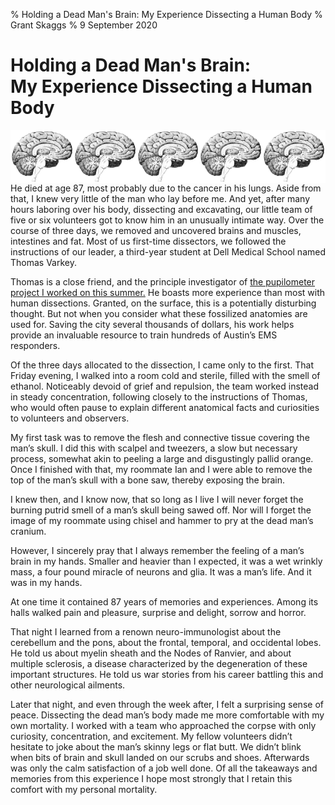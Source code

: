 % Holding a Dead Man's Brain: My Experience Dissecting a Human Body
% Grant Skaggs
% 9 September 2020

# Holding a Dead Man's Brain: <br>My Experience Dissecting a Human Body<br>

<img src="../resources/dissection/brain.jpg" style="max-width: 20%; float: left;"> </img>
<img src="../resources/dissection/brain.jpg" style="max-width: 20%; float: left;"> </img>
<img src="../resources/dissection/brain.jpg" style="max-width: 20%; float: left;"> </img>
<img src="../resources/dissection/brain.jpg" style="max-width: 20%; float: left;"> </img>
<img src="../resources/dissection/brain.jpg" style="max-width: 20%; float: left;"> </img>

<p style="clear: both;"></p>

He died at age 87, most probably due to the cancer in his lungs. Aside from that, I knew very little of the man who lay before me. And yet, after many hours laboring over his body, dissecting and excavating, our little team of five or six volunteers got to know him in an unusually intimate way. Over the course of three days, we removed and uncovered brains and muscles, intestines and fat. Most of us first-time dissectors, we followed the instructions of our leader, a third-year student at Dell Medical School named Thomas Varkey.

Thomas is a close friend, and the principle investigator of [the pupilometer project I worked on this summer.](https://github.com/gskaggs/Pupilometer-Analysis) He boasts more experience than most with human dissections. Granted, on the surface, this is a potentially disturbing thought. But not when you consider what these fossilized anatomies are used for. Saving the city several thousands of dollars, his work helps provide an invaluable resource to train hundreds of Austin’s EMS responders.

Of the three days allocated to the dissection, I came only to the first. That Friday evening, I walked into a room cold and sterile, filled with the smell of ethanol. Noticeably devoid of grief and repulsion, the team worked instead in steady concentration, following closely to the instructions of Thomas, who would often pause to explain different anatomical facts and curiosities to volunteers and observers.

My first task was to remove the flesh and connective tissue covering the man’s skull. I did this with scalpel and tweezers, a slow but necessary process, somewhat akin to peeling a large and disgustingly pallid orange. Once I finished with that, my roommate Ian and I were able to remove the top of the man’s skull with a bone saw, thereby exposing the brain.

I knew then, and I know now, that so long as I live I will never forget the burning putrid smell of a man’s skull being sawed off. Nor will I forget the image of my roommate using chisel and hammer to pry at the dead man’s cranium.

However, I sincerely pray that I always remember the feeling of a man’s brain in my hands. Smaller and heavier than I expected, it was a wet wrinkly mass, a four pound miracle of neurons and glia. It was a man’s life. And it was in my hands.

At one time it contained 87 years of memories and experiences. Among its halls walked pain and pleasure, surprise and delight, sorrow and horror.

That night I learned from a renown neuro-immunologist about the cerebellum and the pons, about the frontal, temporal, and occidental lobes. He told us about myelin sheath and the Nodes of Ranvier, and about multiple sclerosis, a disease characterized by the degeneration of these important structures. He told us war stories from his career battling this and other neurological ailments.

Later that night, and even through the week after, I felt a surprising sense of peace. Dissecting the dead man’s body made me more comfortable with my own mortality. I worked with a team who approached the corpse with only curiosity, concentration, and excitement. My fellow volunteers didn’t hesitate to joke about the man’s skinny legs or flat butt. We didn’t blink when bits of brain and skull landed on our scrubs and shoes. Afterwards was only the calm satisfaction of a job well done. Of all the takeaways and memories from this experience I hope most strongly that I retain this comfort with my personal mortality.
